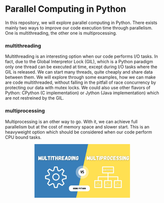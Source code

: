 # Parallel Computing in Python

In this repository, we will explore parallel computing in Python. There exists mainly two ways to improve our code execution time through 
parallelism. One is multithreading, the other one is multiprocessing. 


### multithreading
Multithreading is an interesting option when our code performs I/O tasks. In fact, due to the Global Interpretor Lock (GIL), which is a 
Python paradigm only one thread can be executed at time, except during I/O tasks where the GIL is released.
We can start many threads, quite cheaply and share data between them. We will explore through some examples, how we can make are code multithreaded, 
without falling in the pitfall of race concurrency by protecting our data with mutex locks.
We could also use other flavors of Python: CPython (C implementation) or Jython (Java implementation) which are not restreined by the GIL.

### multiprocessing
Multiprocessing is an other way to go. With it, we can achieve full parallelism but at the cost of memory space and slower start.
This is an heavyweight option which should be considered when our code perform CPU bound tasks.


<p align="center">
  <img src="images/multithreading_multiprocessing.jpg?raw=true" width="312">
</p>
